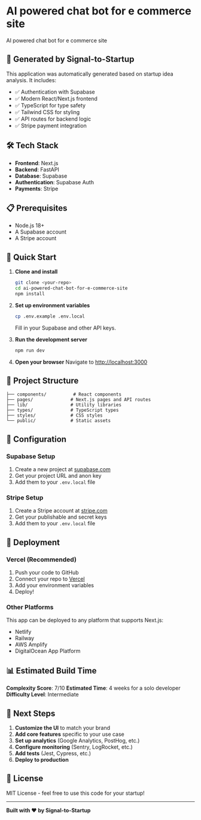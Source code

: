 # AI powered chat bot for e commerce site

AI powered chat bot for e commerce site

## 🚀 Generated by Signal-to-Startup

This application was automatically generated based on startup idea analysis. It includes:

- ✅ Authentication with Supabase
- ✅ Modern React/Next.js frontend  
- ✅ TypeScript for type safety
- ✅ Tailwind CSS for styling
- ✅ API routes for backend logic
- ✅ Stripe payment integration

## 🛠 Tech Stack

- **Frontend**: Next.js
- **Backend**: FastAPI
- **Database**: Supabase
- **Authentication**: Supabase Auth
- **Payments**: Stripe

## 📋 Prerequisites

- Node.js 18+ 
- A Supabase account
- A Stripe account

## 🚀 Quick Start

1. **Clone and install**
   ```bash
   git clone <your-repo>
   cd ai-powered-chat-bot-for-e-commerce-site
   npm install
   ```

2. **Set up environment variables**
   ```bash
   cp .env.example .env.local
   ```
   Fill in your Supabase and other API keys.

3. **Run the development server**
   ```bash
   npm run dev
   ```

4. **Open your browser**
   Navigate to [http://localhost:3000](http://localhost:3000)

## 📁 Project Structure

```
├── components/          # React components
├── pages/              # Next.js pages and API routes
├── lib/                # Utility libraries
├── types/              # TypeScript types
├── styles/             # CSS styles
└── public/             # Static assets
```

## 🔧 Configuration

### Supabase Setup
1. Create a new project at [supabase.com](https://supabase.com)
2. Get your project URL and anon key
3. Add them to your `.env.local` file

### Stripe Setup
1. Create a Stripe account at [stripe.com](https://stripe.com)
2. Get your publishable and secret keys
3. Add them to your `.env.local` file

## 🚀 Deployment

### Vercel (Recommended)
1. Push your code to GitHub
2. Connect your repo to [Vercel](https://vercel.com)
3. Add your environment variables
4. Deploy!

### Other Platforms
This app can be deployed to any platform that supports Next.js:
- Netlify
- Railway
- AWS Amplify
- DigitalOcean App Platform

## 📊 Estimated Build Time

**Complexity Score**: 7/10
**Estimated Time**: 4 weeks for a solo developer
**Difficulty Level**: Intermediate

## 🎯 Next Steps

1. **Customize the UI** to match your brand
2. **Add core features** specific to your use case
3. **Set up analytics** (Google Analytics, PostHog, etc.)
4. **Configure monitoring** (Sentry, LogRocket, etc.)
5. **Add tests** (Jest, Cypress, etc.)
6. **Deploy to production**

## 📝 License

MIT License - feel free to use this code for your startup!

---

**Built with ❤️ by Signal-to-Startup**
